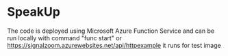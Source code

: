 # SpeakUp

The code is deployed using Microsoft Azure Function Service and can be run locally with command "func start" or https://signalzoom.azurewebsites.net/api/httpexample
it runs for test image
